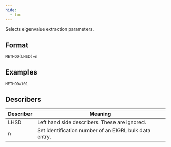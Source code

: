 ```yaml
---
hide:
  - toc
---
```

Selects eigenvalue extraction parameters.

## Format
`METHOD(LHSD)=n`

## Examples
`METHOD=101`

## Describers
| Describer  | Meaning  |
| ---------- | -------- |
| LHSD       | Left hand side describers. These are ignored. |
| n          | Set identification number of an EIGRL bulk data entry. |
